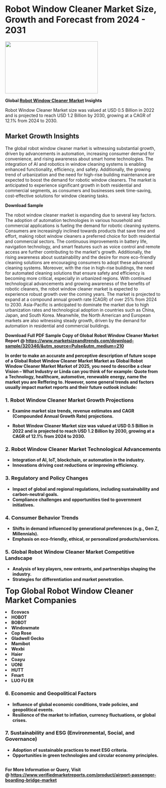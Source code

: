 <H1>Robot Window Cleaner Market Size, Growth and Forecast from 2024 - 2031</H1><img class="aligncenter size-medium wp-image-584254" src="https://thirdeyenews.in/wp-content/uploads/2024/09/Global-Market-Research-300x168.jpeg" alt="" width="300" height="168" /><p><strong>Global&nbsp;<a href="https://www.marketsizeandtrends.com/download-sample/320346/&amp;utm_source=Pulse&amp;utm_medium=210">Robot Window Cleaner Market</a> Insights</strong></p><p>Robot Window Cleaner Market size was valued at USD 0.5 Billion in 2022 and is projected to reach USD 1.2 Billion by 2030, growing at a CAGR of 12.1% from 2024 to 2030.</p><p><h2>Market Growth Insights</h2> <p>The global robot window cleaner market is witnessing substantial growth, driven by advancements in automation, increasing consumer demand for convenience, and rising awareness about smart home technologies. The integration of AI and robotics in window cleaning systems is enabling enhanced functionality, efficiency, and safety. Additionally, the growing trend of urbanization and the need for high-rise building maintenance are expected to boost the demand for robotic window cleaners. The market is anticipated to experience significant growth in both residential and commercial segments, as consumers and businesses seek time-saving, cost-effective solutions for window cleaning tasks.</p> <p><strong>Download Sample</strong></p> <p>The robot window cleaner market is expanding due to several key factors. The adoption of automation technologies in various household and commercial applications is fueling the demand for robotic cleaning systems. Consumers are increasingly inclined towards products that save time and effort, making robot window cleaners a preferred choice for both residential and commercial sectors. The continuous improvements in battery life, navigation technology, and smart features such as voice control and remote access are further contributing to the market's growth. Additionally, the rising awareness about sustainability and the desire for more eco-friendly cleaning solutions are encouraging consumers to adopt these advanced cleaning systems. Moreover, with the rise in high-rise buildings, the need for automated cleaning solutions that ensure safety and efficiency is becoming more critical, especially in urbanized regions. With continued technological advancements and growing awareness of the benefits of robotic cleaners, the robot window cleaner market is expected to experience robust growth over the coming years. The market is projected to expand at a compound annual growth rate (CAGR) of over 25% from 2024 to 2030. Asia-Pacific is anticipated to dominate the market due to high urbanization rates and technological adoption in countries such as China, Japan, and South Korea. Meanwhile, the North American and European markets are also witnessing steady growth, driven by the demand for automation in residential and commercial buildings. <p><strong></p><p><span class=""><strong>Download Full PDF Sample Copy of Global Robot Window Cleaner Market Report</strong> @ <a href="https://www.marketsizeandtrends.com/download-sample/320346/&amp;utm_source=Pulse&amp;utm_medium=210" target="_blank">https://www.marketsizeandtrends.com/download-sample/320346/&amp;utm_source=Pulse&amp;utm_medium=210</a></span></p><p>In order to make an accurate and perceptive description of future scope of a Global&nbsp;Robot Window Cleaner Market Market as Global&nbsp;Robot Window Cleaner Market Market of 2025, you need to describe a clear Vision &ndash; What Industry or Linda can you think of for example: Quote from a Technology, healthcare, automotive, renewable energy, name the market you are Reffering to. However, some general trends and factors usually impact market reports and their future outlook include:</p><h3>1.&nbsp;<strong>Robot Window Cleaner Market Growth Projections</strong></h3><ul><li>Examine market size trends, revenue estimates and CAGR (Compounded Annual Growth Rate) projections.</li><li><p>Robot Window Cleaner Market size was valued at USD 0.5 Billion in 2022 and is projected to reach USD 1.2 Billion by 2030, growing at a CAGR of 12.1% from 2024 to 2030.</p></li></ul><h3>2.&nbsp;<strong>Robot Window Cleaner Market Technological Advancements</strong></h3><ul><li>Integration of AI, IoT, blockchain, or automation in the industry.</li><li>Innovations driving cost reductions or improving efficiency.</li></ul><h3>3.&nbsp;<strong>Regulatory and Policy Changes</strong></h3><ul><li>Impact of global and regional regulations, including sustainability and carbon-neutral goals.</li><li>Compliance challenges and opportunities tied to government initiatives.</li></ul><h3>4.&nbsp;<strong>Consumer Behavior Trends</strong></h3><ul><li>Shifts in demand influenced by generational preferences (e.g., Gen Z, Millennials).</li><li>Emphasis on eco-friendly, ethical, or personalized products/services.</li></ul><h3>5.&nbsp;<strong>Global Robot Window Cleaner Market Competitive Landscape</strong></h3><ul><li>Analysis of key players, new entrants, and partnerships shaping the industry.</li><li>Strategies for differentiation and market penetration.</li></ul><p data-pm-slice="1 1 []"><span style="color: inherit; font-family: inherit; font-size: 25px;">Top Global Robot Window Cleaner Market Companies</span></p><div class="" data-test-id=""><p><li>Ecovacs</li><li> HOBOT</li><li> BOBOT</li><li> Windowmate</li><li> Cop Rose</li><li> Gladwell Gecko</li><li> Mamibot</li><li> Wexbi</li><li> Haier</li><li> Coayu</li><li> UONI</li><li> HUTT</li><li> Fmart</li><li> LUO FU ER</li></p></div><h3>6.&nbsp;<strong>Economic and Geopolitical Factors</strong></h3><ul><li>Influence of global economic conditions, trade policies, and geopolitical events.</li><li>Resilience of the market to inflation, currency fluctuations, or global crises.</li></ul><h3>7.&nbsp;<strong>Sustainability and ESG (Environmental, Social, and Governance)</strong></h3><ul><li>Adoption of sustainable practices to meet ESG criteria.</li><li>Opportunities in green technologies and circular economy principles.</li></ul><h2><strong style="font-size: 14px;">For More Information or Query, Visit @&nbsp;</strong><a style="background-color: #ffffff; font-size: 14px;" href="https://www.marketsizeandtrends.com/report/robot-window-cleaner-market/" target="_blank">https://www.verifiedmarketreports.com/product/airport-passenger-boarding-bridge-market</a></h2>

